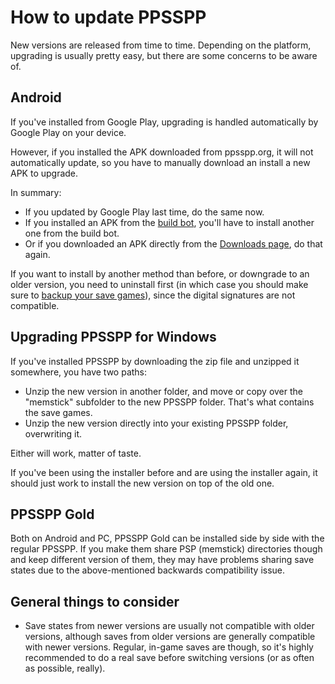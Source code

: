 # How to update PPSSPP

New versions are released from time to time. Depending on the platform, upgrading is usually pretty easy, but there are some concerns to be aware of.

## Android

If you've installed from Google Play, upgrading is handled automatically by Google Play on your device.

However, if you installed the APK downloaded from ppsspp.org, it will not automatically update, so you have to manually download an install a new APK to upgrade.

In summary:

* If you updated by Google Play last time, do the same now.
* If you installed an APK from the [build bot](https://buildbot.orphis.net/ppsspp/), you'll have to install another one from the build bot.
* Or if you downloaded an APK directly from the [Downloads page](/downloads), do that again.

If you want to install by another method than before, or downgrade to an older version, you need to uninstall first (in which case you should make sure to [backup your save games](/docs/getting-started/save-data-and-storage.md)), since the digital signatures are not compatible.

## Upgrading PPSSPP for Windows

If you've installed PPSSPP by downloading the zip file and unzipped it somewhere, you have two paths:

* Unzip the new version in another folder, and move or copy over the "memstick" subfolder to the new PPSSPP folder. That's what contains the save games.
* Unzip the new version directly into your existing PPSSPP folder, overwriting it.

Either will work, matter of taste.

If you've been using the installer before and are using the installer again, it should just work to install the new version on top of the old one.

## PPSSPP Gold

Both on Android and PC, PPSSPP Gold can be installed side by side with the regular PPSSPP. If you make them share PSP (memstick) directories though and keep different version of them, they may have problems sharing save states due to the above-mentioned backwards compatibility issue.

## General things to consider

* Save states from newer versions are usually not compatible with older versions, although saves from older versions are generally compatible with newer versions. Regular, in-game saves are though, so it's highly recommended to do a real save before switching versions (or as often as possible, really).
